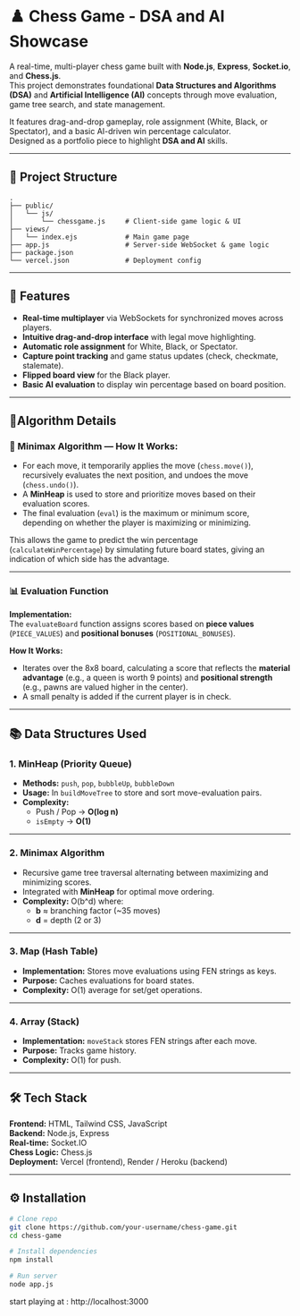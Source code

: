# ♟️ Chess Game - DSA and AI Showcase

A real-time, multi-player chess game built with **Node.js**, **Express**, **Socket.io**, and **Chess.js**.  
This project demonstrates foundational **Data Structures and Algorithms (DSA)** and **Artificial Intelligence (AI)** concepts through move evaluation, game tree search, and state management.  

It features drag-and-drop gameplay, role assignment (White, Black, or Spectator), and a basic AI-driven win percentage calculator.  
Designed as a portfolio piece to highlight **DSA and AI** skills.


---
## 📂 Project Structure

```plaintext
.
├── public/
│   └── js/
│       └── chessgame.js     # Client-side game logic & UI
├── views/
│   └── index.ejs            # Main game page
├── app.js                   # Server-side WebSocket & game logic
├── package.json
└── vercel.json              # Deployment config
```
---

## 🚀 Features

- **Real-time multiplayer** via WebSockets for synchronized moves across players.  
- **Intuitive drag-and-drop interface** with legal move highlighting.  
- **Automatic role assignment** for White, Black, or Spectator.  
- **Capture point tracking** and game status updates (check, checkmate, stalemate).  
- **Flipped board view** for the Black player.  
- **Basic AI evaluation** to display win percentage based on board position.  

---

## 🧠Algorithm Details


### 🧠 Minimax Algorithm — How It Works:
- For each move, it temporarily applies the move (`chess.move()`), recursively evaluates the next position, and undoes the move (`chess.undo()`).
- A **MinHeap** is used to store and prioritize moves based on their evaluation scores.
- The final evaluation (`eval`) is the maximum or minimum score, depending on whether the player is maximizing or minimizing.

This allows the game to predict the win percentage (`calculateWinPercentage`) by simulating future board states, giving an indication of which side has the advantage.

---

### 📊 Evaluation Function
**Implementation:**  
The `evaluateBoard` function assigns scores based on **piece values** (`PIECE_VALUES`) and **positional bonuses** (`POSITIONAL_BONUSES`).

**How It Works:**  
- Iterates over the 8x8 board, calculating a score that reflects the **material advantage** (e.g., a queen is worth 9 points) and **positional strength** (e.g., pawns are valued higher in the center).  
- A small penalty is added if the current player is in check.

---

## 📚 Data Structures Used

### 1. MinHeap (Priority Queue)
- **Methods:** `push`, `pop`, `bubbleUp`, `bubbleDown`  
- **Usage:** In `buildMoveTree` to store and sort move-evaluation pairs.  
- **Complexity:**  
  - Push / Pop → **O(log n)**  
  - `isEmpty` → **O(1)**  

---

### 2. Minimax Algorithm
- Recursive game tree traversal alternating between maximizing and minimizing scores.
- Integrated with **MinHeap** for optimal move ordering.
- **Complexity:** O(b^d) where:
  - **b** ≈ branching factor (~35 moves)
  - **d** = depth (2 or 3)

---

### 3. Map (Hash Table)
- **Implementation:** Stores move evaluations using FEN strings as keys.
- **Purpose:** Caches evaluations for board states.
- **Complexity:** O(1) average for set/get operations.

---

### 4. Array (Stack)
- **Implementation:** `moveStack` stores FEN strings after each move.
- **Purpose:** Tracks game history.
- **Complexity:** O(1) for push.

---

## 🛠 Tech Stack

**Frontend:** HTML, Tailwind CSS, JavaScript  
**Backend:** Node.js, Express  
**Real-time:** Socket.IO  
**Chess Logic:** Chess.js  
**Deployment:** Vercel (frontend), Render / Heroku (backend)

---

## ⚙️ Installation

```bash
# Clone repo
git clone https://github.com/your-username/chess-game.git
cd chess-game

# Install dependencies
npm install

# Run server
node app.js
```
start playing at : http://localhost:3000
